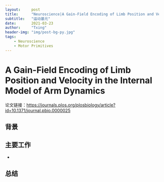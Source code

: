 ```yaml
---
layout:     post
title:      "Neuroscience|A Gain-Field Encoding of Limb Position and Velocity in the Internal Model of Arm Dynamics"
subtitle:   "运动基元"
date:       2021-03-23
author:     "Txing"
header-img: "img/post-bg-py.jpg"
tags:
    - Neuroscience
    - Motor Primitives
---
```


# A Gain-Field Encoding of Limb Position and Velocity in the Internal Model of Arm Dynamics

论文链接：https://journals.plos.org/plosbiology/article?id=10.1371/journal.pbio.0000025

## 背景



## 主要工作

- 



## 总结



